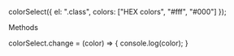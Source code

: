colorSelect({
	el: ".class",
	colors: ["HEX colors", "#fff", "#000"]
});

Methods

colorSelect.change = (color) => {
	console.log(color);
}